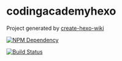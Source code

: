 # codingacademyhexo

Project generated by [create-hexo-wiki](https://tech-query.me/create-hexo-wiki/)

[![NPM Dependency](https://david-dm.org/Akagilnc/CodingAcademyHexo.svg)](https://david-dm.org/Akagilnc/CodingAcademyHexo)

[![Build Status](https://travis-ci.com/Akagilnc/CodingAcademyHexo.svg?branch=master)](https://travis-ci.com/Akagilnc/CodingAcademyHexo)